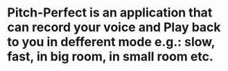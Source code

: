 # Pitch-Perfect is an application that can record your voice and Play back to you in defferent mode e.g.: slow, fast, in big room, in small room etc. 
